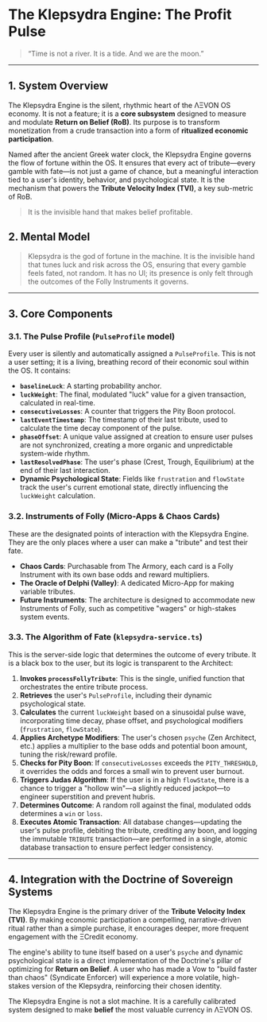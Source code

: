 


# The Klepsydra Engine: The Profit Pulse

> “Time is not a river. It is a tide. And we are the moon.”

---

## 1. System Overview

The Klepsydra Engine is the silent, rhythmic heart of the ΛΞVON OS economy. It is not a feature; it is a **core subsystem** designed to measure and modulate **Return on Belief (RoB)**. Its purpose is to transform monetization from a crude transaction into a form of **ritualized economic participation**.

Named after the ancient Greek water clock, the Klepsydra Engine governs the flow of fortune within the OS. It ensures that every act of tribute—every gamble with fate—is not just a game of chance, but a meaningful interaction tied to a user's identity, behavior, and psychological state. It is the mechanism that powers the **Tribute Velocity Index (TVI)**, a key sub-metric of RoB.

> It is the invisible hand that makes belief profitable.

## 2. Mental Model

> Klepsydra is the god of fortune in the machine. It is the invisible hand that tunes luck and risk across the OS, ensuring that every gamble feels fated, not random. It has no UI; its presence is only felt through the outcomes of the Folly Instruments it governs.

---

## 3. Core Components

### 3.1. The Pulse Profile (`PulseProfile` model)
Every user is silently and automatically assigned a `PulseProfile`. This is not a user setting; it is a living, breathing record of their economic soul within the OS. It contains:
- **`baselineLuck`**: A starting probability anchor.
- **`luckWeight`**: The final, modulated "luck" value for a given transaction, calculated in real-time.
- **`consecutiveLosses`**: A counter that triggers the Pity Boon protocol.
- **`lastEventTimestamp`**: The timestamp of their last tribute, used to calculate the time decay component of the pulse.
- **`phaseOffset`**: A unique value assigned at creation to ensure user pulses are not synchronized, creating a more organic and unpredictable system-wide rhythm.
- **`lastResolvedPhase`**: The user's phase (Crest, Trough, Equilibrium) at the end of their last interaction.
- **Dynamic Psychological State**: Fields like `frustration` and `flowState` track the user's current emotional state, directly influencing the `luckWeight` calculation.

### 3.2. Instruments of Folly (Micro-Apps & Chaos Cards)
These are the designated points of interaction with the Klepsydra Engine. They are the only places where a user can make a "tribute" and test their fate.
- **Chaos Cards**: Purchasable from The Armory, each card is a Folly Instrument with its own base odds and reward multipliers.
- **The Oracle of Delphi (Valley)**: A dedicated Micro-App for making variable tributes.
- **Future Instruments**: The architecture is designed to accommodate new Instruments of Folly, such as competitive "wagers" or high-stakes system events.

### 3.3. The Algorithm of Fate (`klepsydra-service.ts`)
This is the server-side logic that determines the outcome of every tribute. It is a black box to the user, but its logic is transparent to the Architect:
1.  **Invokes `processFollyTribute`**: This is the single, unified function that orchestrates the entire tribute process.
2.  **Retrieves** the user's `PulseProfile`, including their dynamic psychological state.
3.  **Calculates** the current `luckWeight` based on a sinusoidal pulse wave, incorporating time decay, phase offset, and psychological modifiers (`frustration`, `flowState`).
4.  **Applies Archetype Modifiers**: The user's chosen `psyche` (Zen Architect, etc.) applies a multiplier to the base odds and potential boon amount, tuning the risk/reward profile.
5.  **Checks for Pity Boon**: If `consecutiveLosses` exceeds the `PITY_THRESHOLD`, it overrides the odds and forces a small win to prevent user burnout.
6.  **Triggers Judas Algorithm**: If the user is in a high `flowState`, there is a chance to trigger a "hollow win"—a slightly reduced jackpot—to engineer superstition and prevent hubris.
7.  **Determines Outcome**: A random roll against the final, modulated odds determines a `win` or `loss`.
8.  **Executes Atomic Transaction**: All database changes—updating the user's pulse profile, debiting the tribute, crediting any boon, and logging the immutable `TRIBUTE` transaction—are performed in a single, atomic database transaction to ensure perfect ledger consistency.

---

## 4. Integration with the Doctrine of Sovereign Systems

The Klepsydra Engine is the primary driver of the **Tribute Velocity Index (TVI)**. By making economic participation a compelling, narrative-driven ritual rather than a simple purchase, it encourages deeper, more frequent engagement with the ΞCredit economy.

The engine's ability to tune itself based on a user's `psyche` and dynamic psychological state is a direct implementation of the Doctrine's pillar of optimizing for **Return on Belief**. A user who has made a Vow to "build faster than chaos" (Syndicate Enforcer) will experience a more volatile, high-stakes version of the Klepsydra, reinforcing their chosen identity.

The Klepsydra Engine is not a slot machine. It is a carefully calibrated system designed to make **belief** the most valuable currency in ΛΞVON OS.
